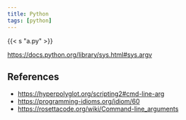 ```yaml
---
title: Python
tags: [python]
---
```


{{< s "a.py" >}}

<https://docs.python.org/library/sys.html#sys.argv>

## References

- <https://hyperpolyglot.org/scripting2#cmd-line-arg>
- <https://programming-idioms.org/idiom/60>
- <https://rosettacode.org/wiki/Command-line_arguments>
